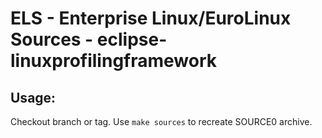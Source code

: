 # ELS - Enterprise Linux/EuroLinux Sources - eclipse-linuxprofilingframework
 
## Usage:
  Checkout branch or tag. Use `make sources` to recreate  SOURCE0 archive.
